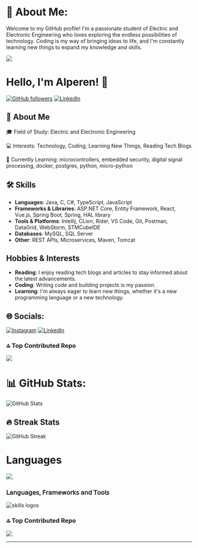 # 💫 About Me:
Welcome to my GitHub profile! I'm a passionate student of Electric and Electronic Engineering who loves exploring the endless possibilities of technology. Coding is my way of bringing ideas to life, and I'm constantly learning new things to expand my knowledge and skills.

[![](https://visitcount.itsvg.in/api?id=vueux1&label=Profile%20Views&pretty=true)](https://visitcount.itsvg.in)

# Hello, I'm Alperen! 👋

[![GitHub followers](https://img.shields.io/github/followers/vueux1?label=Follow&style=social)](https://github.com/vueux1)
[![LinkedIn](https://img.shields.io/badge/LinkedIn-Connect-blue)](https://www.linkedin.com/in/alperen-tekin)

## 🚀 About Me

🎓 Field of Study: Electric and Electronic Engineering

💻 Interests: Technology, Coding, Learning New Things, Reading Tech Blogs

🌱 Currently Learning: microcontrollers, embedded security, digital signal processing, docker, postgres, python, micro-python


## 🛠️ Skills

- **Languages**: Java, C, C#, TypeScript, JavaScript
- **Frameworks & Libraries**: ASP.NET Core, Entity Framework, React, Vue.js, Spring Boot, Spring, HAL library
- **Tools & Platforms**: Intellij, CLion, Rider, VS Code, Git, Postman, DataGrid, WebStorm,  STMCubeIDE
- **Databases**: MySQL, SQL Server
- **Other**: REST APIs, Microservices, Maven, Tomcat

 ## Hobbies & Interests
 - **Reading**: I enjoy reading tech blogs and articles to stay informed about the latest advancements.
 - **Coding**: Writing code and building projects is my passion.
 - **Learning**: I'm always eager to learn new things, whether it's a new programming language or a new technology.


## 🌐 Socials:
[![Instagram](https://img.shields.io/badge/Instagram-%23E4405F.svg?logo=Instagram&logoColor=white)](https://instagram.com/blacksileco) [![LinkedIn](https://img.shields.io/badge/LinkedIn-%230077B5.svg?logo=linkedin&logoColor=white)](https://linkedin.com/in/alperen-tekin) 

### 🔝 Top Contributed Repo
![](https://github-contributor-stats.vercel.app/api?username=vueux1&limit=50&theme=dark&combine_all_yearly_contributions=true)


# 📊 GitHub Stats:

![GitHub Stats](https://github-readme-stats.vercel.app/api?username=vueux1&theme=dark&hide_border=false&include_all_commits=true&count_private=true)

## 🔥 Streak Stats
![GitHub Streak](https://github-readme-streak-stats.herokuapp.com/?user=vueux1&theme=radical)

# Languages
![](https://github-readme-stats.vercel.app/api/top-langs/?username=vueux1&theme=dark&hide_border=false&include_all_commits=false&count_private=false&layout=compact).


  <h3> <strong> 𝖫𝖺𝗇𝗀𝗎𝖺𝗀𝖾𝗌, 𝖥𝗋𝖺𝗆𝖾𝗐𝗈𝗋𝗄𝗌 𝖺𝗇𝖽 𝖳𝗈𝗈𝗅𝗌
 </strong></h3>
  <img src="https://skillicons.dev/icons?i=cs,dotnet,git,github,vite,vue,webstorm,html,css,tailwind,js,ts,react,tailwind,redux,java,arduino,mysql,docker,postgres,bootstrap,rider,selenium,devto,postman,figma,selenium,mysql,java,spring,hibernate,maven,c,linux,firabase,vscode,aws,vite,redux" alt="skills logos" />
  <br> 


### 🔝 Top Contributed Repo
![](https://github-contributor-stats.vercel.app/api?username=vueux1&limit=50&theme=dark&combine_all_yearly_contributions=true)


---


<!-- Proudly created with GPRM ( https://gprm.itsvg.in ) -->
